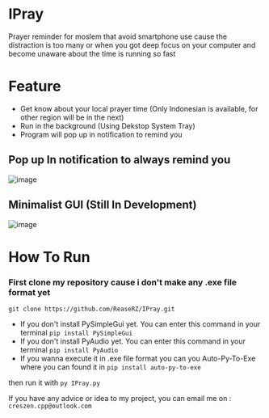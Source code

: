 # IPray
Prayer reminder for moslem that avoid smartphone use cause the distraction is too many or when you got deep focus on your computer and become unaware about the time is running so fast
# Feature
- Get know about your local prayer time (Only Indonesian is available, for other region will be in the next)
- Run in the background (Using Dekstop System Tray)
- Program will pop up in notification to remind you
## Pop up In notification to always remind you
![image](https://github.com/ReaseRZ/IPray/assets/88366703/62f299be-3d00-42f3-b570-889a46909df4)
## Minimalist GUI (Still In Development)
![image](https://github.com/ReaseRZ/IPray/assets/88366703/45610621-36fb-48e8-8344-2d359bc5b7a0)
# How To Run
### First clone my repository cause i don't make any .exe file format yet
`git clone https://github.com/ReaseRZ/IPray.git`
- If you don't install PySimpleGui yet. You can enter this command in your terminal
`pip install PySimpleGui`
- If you don't install PyAudio yet. You can enter this command in your terminal
`pip install PyAudio`
- If you wanna execute it in .exe file format you can you Auto-Py-To-Exe where you can found it in
`pip install auto-py-to-exe`

then run it with
`py IPray.py`

If you have any advice or idea to my project, you can email me on : `creszen.cpp@outlook.com`
